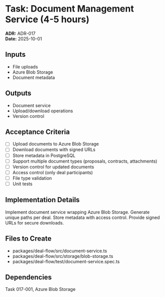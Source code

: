 # Task: Document Management Service (4-5 hours)
**ADR:** ADR-017  
**Date:** 2025-10-01

## Inputs
- File uploads
- Azure Blob Storage
- Document metadata

## Outputs
- Document service
- Upload/download operations
- Version control

## Acceptance Criteria
- [ ] Upload documents to Azure Blob Storage
- [ ] Download documents with signed URLs
- [ ] Store metadata in PostgreSQL
- [ ] Support multiple document types (proposals, contracts, attachments)
- [ ] Version control for updated documents
- [ ] Access control (only deal participants)
- [ ] File type validation
- [ ] Unit tests

## Implementation Details
Implement document service wrapping Azure Blob Storage. Generate unique paths per deal. Store metadata with access control. Provide signed URLs for secure downloads.

## Files to Create
- packages/deal-flow/src/document-service.ts
- packages/deal-flow/src/storage/blob-storage.ts
- packages/deal-flow/test/document-service.spec.ts

## Dependencies
Task 017-001, Azure Blob Storage